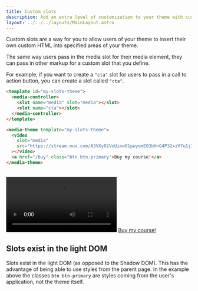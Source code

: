 ```yaml
---
title: Custom slots
description: Add an extra level of customization to your theme with custom slots
layout: ../../../layouts/MainLayout.astro
---
```


Custom slots are a way for you to allow users of your theme to insert their
own custom HTML into specified areas of your theme.

The same way users pass in the media slot for their media element, they can pass in
other markup for a custom slot that you define.

For example, if you want to create a `"cta"` slot for users to pass in a call to
action button, you can create a slot called `"cta"`.

```html
<template id="my-slots-theme">
  <media-controller>
    <slot name="media" slot="media"></slot>
    <slot name="cta"></slot>
  </media-controller>
</template>

<media-theme template="my-slots-theme">
  <video
    slot="media"
    src="https://stream.mux.com/A3VXy02VoUinw01pwyomEO3bHnG4P32xzV7u1j1FSzjNg/high.mp4"
  ></video>
  <a href="/buy" class="btn btn-primary">Buy my course!</a>
</media-theme>
```

<br>

<template id="my-slots-theme">
  <media-controller>
    <slot name="media" slot="media"></slot>
    <div slot="top-chrome" slot="top-chrome">
      <slot name="cta"></slot>
    </div>
  </media-controller>
</template>

<media-theme template="my-slots-theme">
  <video
    slot="media"
    src="https://stream.mux.com/A3VXy02VoUinw01pwyomEO3bHnG4P32xzV7u1j1FSzjNg/high.mp4"
  ></video>
  <a slot="cta" href="/buy" class="btn btn-primary">Buy my course!</a>
</media-theme>

## Slots exist in the light DOM

Slots exist in the light DOM (as opposed to the Shadow DOM). This has the advantage of being able
to use styles from the parent page. In the example above the classes `btn btn-primary` are styles
coming from the user's application, not the theme itself.
